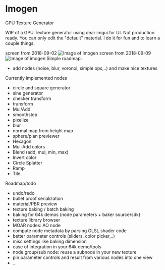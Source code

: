 # Imogen
GPU Texture Generator

WIP of a GPU Texture generator using dear imgui for UI. Not production ready. You can only edit the "default" material. I do it for fun and to learn a couple things.

screen from 2018-09-02
![Image of imogen](https://i.imgur.com/iQxLNEC.png)
screen from 2018-09-09
![Image of imogen](https://i.imgur.com/RQGHOfj.png)
Simple roadmap:

- add nodes (noise, blur, voronoi, simple ops,..) and make nice textures

Currently implemented nodes
- circle and square generator
- sine generator
- checker transform
- transform
- Mul/Add
- smoothstep
- pixelize
- blur
- normal map from height map
- sphere/plan previewer
- Hexagon
- Mul-Add colors
- Blend (add, mul, min, max)
- Invert color
- Circle Splatter
- Ramp
- Tile

Roadmap/todo
- undo/redo
- bullet proof serialization
- material/PBR preview
- texture baking / batch baking
- baking for 64k demos (node parameters + baker source/sdk)
- texture library browser
- MOAR nodes: AO node
- compute node metadata by parsing GLSL shader code
- better parameter controls (sliders, color picker,..)
- misc settings like baking dimension
- ease of integration in your 64k demo/tools
- node group/sub node: reuse a subnode in your new texture
- pin parameter controls and result from various nodes into one view
- ...
